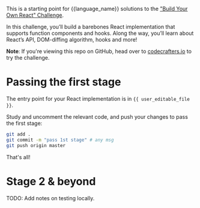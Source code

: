 This is a starting point for {{language_name}} solutions to the
["Build Your Own React" Challenge](https://codecrafters.io/challenges/redis).

In this challenge, you’ll build a barebones React implementation that supports
function components and hooks. Along the way, you’ll learn about React’s API,
DOM-diffing algorithm, hooks and more!

**Note**: If you're viewing this repo on GitHub, head over to
[codecrafters.io](https://codecrafters.io) to try the challenge.

# Passing the first stage

The entry point for your React implementation is in `{{ user_editable_file }}`.

Study and uncomment the relevant code, and push your changes to pass the first stage:

``` sh
git add .
git commit -m "pass 1st stage" # any msg
git push origin master
```

That's all!

# Stage 2 & beyond

TODO: Add notes on testing locally.
